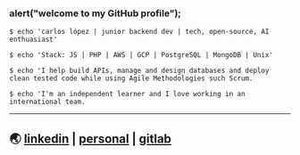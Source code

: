 ### alert("welcome to my GitHub profile");

`$ echo 'carlos lópez | junior backend dev | tech, open-source, AI enthuasiast'`

`$ echo 'Stack: JS | PHP | AWS | GCP | PostgreSQL | MongoDB | Unix'`

`$ echo 'I help build APIs, manage and design databases and deploy clean tested code while using Agile Methodologies such Scrum.`

`$ echo 'I'm an independent learner and I love working in an international team.`
***
## 🌏 [linkedin](https://www.linkedin.com/in/celopez12) | [personal](https://clopez7.github.io) | [gitlab](www.gitlab.com/clopez12)
